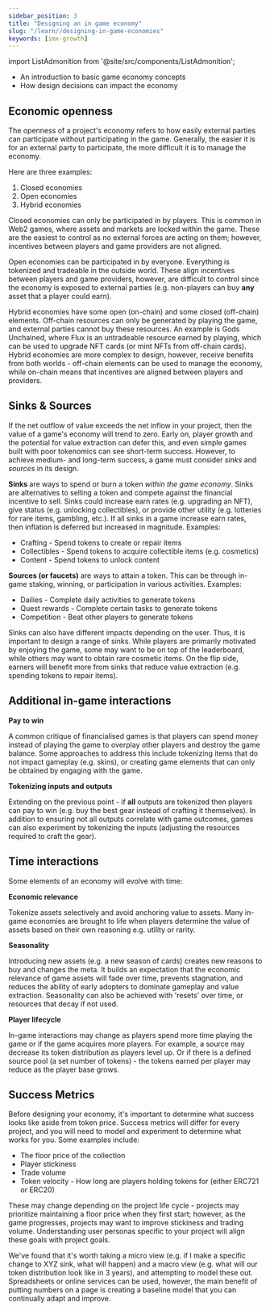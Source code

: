 ```yaml
---
sidebar_position: 3
title: "Designing an in game economy"
slug: "/learn//designing-in-game-economies"
keywords: [imx-growth]
---
```


import ListAdmonition from '@site/src/components/ListAdmonition';

<ListAdmonition>
    <ul>
        <li>An introduction to basic game economy concepts</li>
        <li>How design decisions can impact the economy</li>
    </ul>
</ListAdmonition>


## **Economic openness**

The openness of a project's economy refers to how easily external parties can participate without participating in the game. Generally, the easier it is for an external party to participate, the more difficult it is to manage the economy.

Here are three examples:

1. Closed economies
2. Open economies
3. Hybrid economies

Closed economies can only be participated in by players. This is common in Web2 games, where assets and markets are locked within the game. These are the easiest to control as no external forces are acting on them; however, incentives between players and game providers are not aligned.

Open economies can be participated in by everyone. Everything is tokenized and tradeable in the outside world. These align incentives between players and game providers, however, are difficult to control since the economy is exposed to external parties (e.g. non-players can buy **any** asset that a player could earn).

Hybrid economies have some open (on-chain) and some closed (off-chain) elements. Off-chain resources can only be generated by playing the game, and external parties cannot buy these resources. An example is Gods Unchained, where Flux is an untradeable resource earned by playing, which can be used to upgrade NFT cards (or mint NFTs from off-chain cards). Hybrid economies are more complex to design, however, receive benefits from both worlds - off-chain elements can be used to manage the economy, while on-chain means that incentives are aligned between players and providers.

## **Sinks & Sources**

If the net outflow of value exceeds the net inflow in your project, then the value of a game's economy will trend to zero. Early on, player growth and the potential for value extraction can defer this, and even simple games built with poor tokenomics can see short-term success. However, to achieve medium- and long-term success, a game must consider _sinks_ and _sources_ in its design.

**Sinks** are ways to spend or burn a token _within the game economy_. Sinks are alternatives to selling a token and compete against the financial incentive to sell. Sinks could increase earn rates (e.g. upgrading an NFT), give status (e.g. unlocking collectibles), or provide other utility (e.g. lotteries for rare items, gambling, etc.). If all sinks in a game increase earn rates, then inflation is deferred but increased in magnitude. Examples:

- Crafting - Spend tokens to create or repair items
- Collectibles - Spend tokens to acquire collectible items (e.g. cosmetics)
- Content - Spend tokens to unlock content

**Sources (or faucets)** are ways to attain a token. This can be through in-game staking, winning, or participation in various activities. Examples:

- Dailies - Complete daily activities to generate tokens
- Quest rewards - Complete certain tasks to generate tokens
- Competition - Beat other players to generate tokens

Sinks can also have different impacts depending on the user. Thus, it is important to design a range of sinks. While players are primarily motivated by enjoying the game, some may want to be on top of the leaderboard, while others may want to obtain rare cosmetic items. On the flip side, earners will benefit more from sinks that reduce value extraction (e.g. spending tokens to repair items).

## **Additional in-game interactions**

**Pay to win**

A common critique of financialised games is that players can spend money instead of playing the game to overplay other players and destroy the game balance. Some approaches to address this include tokenizing items that do not impact gameplay (e.g. skins), or creating game elements that can only be obtained by engaging with the game.

**Tokenizing inputs and outputs**

Extending on the previous point - if **all** outputs are tokenized then players can pay to win (e.g. buy the best gear instead of crafting it themselves). In addition to ensuring not all outputs correlate with game outcomes, games can also experiment by tokenizing the inputs (adjusting the resources required to craft the gear).

## Time interactions

Some elements of an economy will evolve with time:

**Economic relevance**

Tokenize assets selectively and avoid anchoring value to assets. Many in-game economies are brought to life when players determine the value of assets based on their own reasoning e.g. utility or rarity.

**Seasonality**

Introducing new assets (e.g. a new season of cards) creates new reasons to buy and changes the meta. It builds an expectation that the economic relevance of game assets will fade over time, prevents stagnation, and reduces the ability of early adopters to dominate gameplay and value extraction. Seasonality can also be achieved with 'resets' over time, or resources that decay if not used.

**Player lifecycle**

In-game interactions may change as players spend more time playing the game or if the game acquires more players. For example, a source may decrease its token distribution as players level up. Or if there is a defined source pool (a set number of tokens) - the tokens earned per player may reduce as the player base grows.

## **Success Metrics**

Before designing your economy, it's important to determine what success looks like aside from token price. Success metrics will differ for every project, and you will need to model and experiment to determine what works for you. Some examples include:

- The floor price of the collection
- Player stickiness
- Trade volume
- Token velocity - How long are players holding tokens for (either ERC721 or ERC20)

These may change depending on the project life cycle - projects may prioritize maintaining a floor price when they first start; however, as the game progresses, projects may want to improve stickiness and trading volume. Understanding user personas specific to your project will align these goals with project goals.

We've found that it's worth taking a micro view (e.g. if I make a specific change to XYZ sink, what will happen) and a macro view (e.g. what will our token distribution look like in 3 years), and attempting to model these out. Spreadsheets or online services can be used, however, the main benefit of putting numbers on a page is creating a baseline model that you can continually adapt and improve.